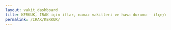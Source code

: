 ```yaml
---
layout: vakit_dashboard
title: KERKUK, IRAK için iftar, namaz vakitleri ve hava durumu - ilçe/eyalet seç
permalink: /IRAK/KERKUK/
---
```


<script type="text/javascript">
  var GLOBAL_COUNTRY = 'IRAK';
  var GLOBAL_CITY = 'KERKUK';
  var GLOBAL_STATE = '';
  var lat = 72;
  var lon = 21;
</script>
